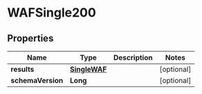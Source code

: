 

# WAFSingle200


## Properties

| Name | Type | Description | Notes |
|------------ | ------------- | ------------- | -------------|
|**results** | [**SingleWAF**](SingleWAF.md) |  |  [optional] |
|**schemaVersion** | **Long** |  |  [optional] |



